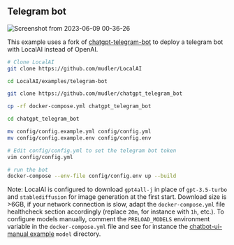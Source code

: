 ## Telegram bot

![Screenshot from 2023-06-09 00-36-26](https://github.com/mudler/LocalAI/assets/2420543/e98b4305-fa2d-41cf-9d2f-1bb2d75ca902)

This example uses a fork of [chatgpt-telegram-bot](https://github.com/karfly/chatgpt_telegram_bot) to deploy a telegram bot with LocalAI instead of OpenAI.

```bash
# Clone LocalAI
git clone https://github.com/mudler/LocalAI

cd LocalAI/examples/telegram-bot

git clone https://github.com/mudler/chatgpt_telegram_bot

cp -rf docker-compose.yml chatgpt_telegram_bot

cd chatgpt_telegram_bot

mv config/config.example.yml config/config.yml
mv config/config.example.env config/config.env

# Edit config/config.yml to set the telegram bot token
vim config/config.yml

# run the bot
docker-compose --env-file config/config.env up --build
```

Note: LocalAI is configured to download `gpt4all-j` in place of `gpt-3.5-turbo` and `stablediffusion` for image generation at the first start. Download size is >6GB, if your network connection is slow, adapt the `docker-compose.yml` file healthcheck section accordingly (replace `20m`, for instance with `1h`, etc.). 
To configure models manually, comment the `PRELOAD_MODELS` environment variable in the `docker-compose.yml` file and see for instance the [chatbot-ui-manual example](https://github.com/mudler/LocalAI-examples/tree/master/chatbot-ui-manual) `model` directory.